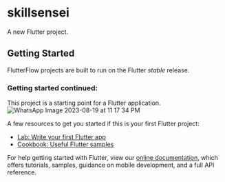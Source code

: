 # skillsensei

A new Flutter project.

## Getting Started

FlutterFlow projects are built to run on the Flutter _stable_ release.

### Getting started continued:

This project is a starting point for a Flutter application.
![WhatsApp Image 2023-08-19 at 11 17 34 PM](https://github.com/Thirumurugan-12/skillsensei/assets/76591903/5f32ec1e-3930-4fe6-95ff-128213cf8f0c)

A few resources to get you started if this is your first Flutter project:

- [Lab: Write your first Flutter app](https://flutter.dev/docs/get-started/codelab)
- [Cookbook: Useful Flutter samples](https://flutter.dev/docs/cookbook)

For help getting started with Flutter, view our
[online documentation](https://flutter.dev/docs), which offers tutorials,
samples, guidance on mobile development, and a full API reference.

